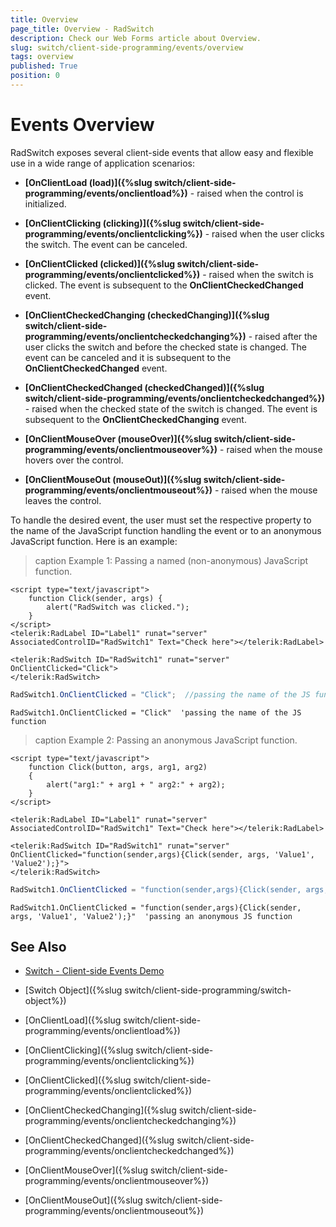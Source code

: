 ```yaml
---
title: Overview
page_title: Overview - RadSwitch
description: Check our Web Forms article about Overview.
slug: switch/client-side-programming/events/overview
tags: overview
published: True
position: 0
---
```


# Events Overview

RadSwitch exposes several client-side events that allow easy and flexible use in a wide range of application scenarios:

* **[OnClientLoad (load)]({%slug switch/client-side-programming/events/onclientload%})** - raised when the control is initialized.

* **[OnClientClicking (clicking)]({%slug switch/client-side-programming/events/onclientclicking%})** - raised when the user clicks the switch. The event can be canceled.

* **[OnClientClicked (clicked)]({%slug switch/client-side-programming/events/onclientclicked%})** - raised when the switch is clicked. The event is subsequent to the **OnClientCheckedChanged** event.

* **[OnClientCheckedChanging (checkedChanging)]({%slug switch/client-side-programming/events/onclientcheckedchanging%})** - raised after the user clicks the switch and before the checked state is changed. The event can be canceled and it is subsequent to the **OnClientCheckedChanged** event.

* **[OnClientCheckedChanged (checkedChanged)]({%slug switch/client-side-programming/events/onclientcheckedchanged%})** - raised when the checked state of the switch is changed. The event is subsequent to the **OnClientCheckedChanging** event.

* **[OnClientMouseOver (mouseOver)]({%slug switch/client-side-programming/events/onclientmouseover%})** - raised when the mouse hovers over the control.

* **[OnClientMouseOut (mouseOut)]({%slug switch/client-side-programming/events/onclientmouseout%})** - raised when the mouse leaves the control.

To handle the desired event, the user must set the respective property to the name of the JavaScript function handling the event or to an anonymous JavaScript function. Here is an example:

>caption Example 1: Passing a named (non-anonymous) JavaScript function.

````ASP.NET
<script type="text/javascript">
    function Click(sender, args) {
        alert("RadSwitch was clicked.");
    }
</script>
<telerik:RadLabel ID="Label1" runat="server" AssociatedControlID="RadSwitch1" Text="Check here"></telerik:RadLabel>

<telerik:RadSwitch ID="RadSwitch1" runat="server" OnClientClicked="Click">
</telerik:RadSwitch>
````

````C#
RadSwitch1.OnClientClicked = "Click";  //passing the name of the JS function
````
````VB
RadSwitch1.OnClientClicked = "Click"  'passing the name of the JS function
````


>caption Example 2: Passing an anonymous JavaScript function.

````ASP.NET
<script type="text/javascript">
	function Click(button, args, arg1, arg2)
	{
		alert("arg1:" + arg1 + " arg2:" + arg2);
	}
</script>

<telerik:RadLabel ID="Label1" runat="server" AssociatedControlID="RadSwitch1" Text="Check here"></telerik:RadLabel>

<telerik:RadSwitch ID="RadSwitch1" runat="server" OnClientClicked="function(sender,args){Click(sender, args, 'Value1', 'Value2');}">
</telerik:RadSwitch>
````

````C#
RadSwitch1.OnClientClicked = "function(sender,args){Click(sender, args, 'Value1', 'Value2');}"; //passing an anonymous JS function
````
````VB
RadSwitch1.OnClientClicked = "function(sender,args){Click(sender, args, 'Value1', 'Value2');}"  'passing an anonymous JS function
````


## See Also

 * [Switch - Client-side Events Demo](https://demos.telerik.com/aspnet-ajax/switch/client-side-api/client-side-events/defaultcs.aspx)
 
 * [Switch Object]({%slug switch/client-side-programming/switch-object%})
 
 * [OnClientLoad]({%slug switch/client-side-programming/events/onclientload%})
 
 * [OnClientClicking]({%slug switch/client-side-programming/events/onclientclicking%})
 
 * [OnClientClicked]({%slug switch/client-side-programming/events/onclientclicked%})
 
 * [OnClientCheckedChanging]({%slug switch/client-side-programming/events/onclientcheckedchanging%})

 * [OnClientCheckedChanged]({%slug switch/client-side-programming/events/onclientcheckedchanged%})
 
 * [OnClientMouseOver]({%slug switch/client-side-programming/events/onclientmouseover%})
 
 * [OnClientMouseOut]({%slug switch/client-side-programming/events/onclientmouseout%})



